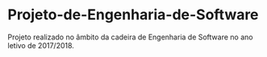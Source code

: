 # Projeto-de-Engenharia-de-Software
Projeto realizado no âmbito da cadeira de Engenharia de Software no ano letivo de 2017/2018.
